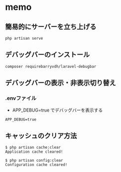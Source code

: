 # memo

## 簡易的にサーバーを立ち上げる

```shell
php artisan serve
```

## デバッグバーのインストール

```shell
composer requirebarryvdh/laravel-debugbar
```

## デバッグバーの表示・非表示切り替え

### .envファイル

- APP_DEBUG=true でデバッグバーを表示する

```shell
APP_DEBUG=true
```

## キャッシュのクリア方法

```shell
$ php artisan cache:clear
Application cache cleared!

$ php artisan config:clear
Configuration cache cleared!
```

